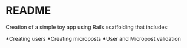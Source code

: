 # README

Creation of a simple toy app using Rails scaffolding that includes:

*Creating users
*Creating microposts
*User and Micropost validation
